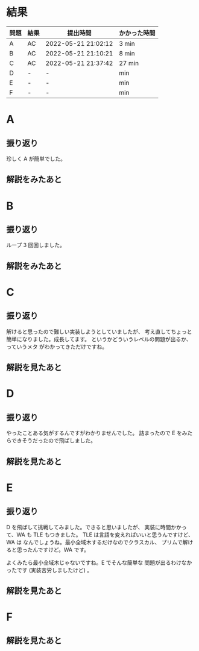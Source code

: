 # 結果

| 問題 | 結果 | 提出時間            | かかった時間 |
|------|------|---------------------|--------------|
| A    | AC   | 2022-05-21 21:02:12 | 3 min        |
| B    | AC   | 2022-05-21 21:10:21 | 8 min        |
| C    | AC   | 2022-05-21 21:37:42 | 27 min       |
| D    | -    | -                   |     min      |
| E    | -    | -                   |     min      |
| F    | -    | -                   |     min      |

# A

## 振り返り

珍しく A が簡単でした。

## 解説をみたあと

# B

## 振り返り

ループ 3 回回しました。

## 解説をみたあと

# C

## 振り返り

解けると思ったので難しい実装しようとしていましたが、
考え直してちょっと簡単になりました。成長してます。
というかどういうレベルの問題が出るか、っていうメタ
がわかってきただけですね。

## 解説を見たあと

# D

## 振り返り

やったことある気がするんですがわかりませんでした。
詰まったので E をみたらできそうだったので飛ばしました。

## 解説を見たあと

# E

## 振り返り

D を飛ばして挑戦してみました。できると思いましたが、
実装に時間かかって、WA も TLE もつきました。
TLE は言語を変えればいいと思うんですけど、WA は
なんでしょうね。最小全域木するだけなのでクラスカル、
プリムで解けると思ったんですけど。WA です。

よくみたら最小全域木じゃないですね。E でそんな簡単な
問題が出るわけなかったです (実装苦労しましたけど) 。

## 解説を見たあと

# F

## 解説を見たあと
